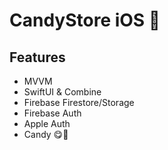 # CandyStore iOS 🍭

## Features
-   MVVM
-   SwiftUI & Combine
-   Firebase Firestore/Storage
-   Firebase Auth
-   Apple Auth
-   Candy 😋🍬
